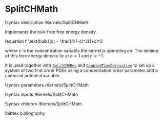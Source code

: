 # SplitCHMath

!syntax description /Kernels/SplitCHMath

Implements the bulk free free energy density

!equation
f_\text{bulk}(c) = \frac14(1-c)^2(1+c)^2

where $c$ is the concentration variable the kernel is operating on. The minima
of this free energy density lie at $c=1$ and $c=-1$.

It is used together with [`SplitCHWRes`](/SplitCHWRes.md) and
[`CoupledTimeDerivative`](/CoupledTimeDerivative.md) to set up a system of two
first order PDEs using a concentration order parameter and a chemical potential
variable.

!syntax parameters /Kernels/SplitCHMath

!syntax inputs /Kernels/SplitCHMath

!syntax children /Kernels/SplitCHMath

!bibtex bibliography

